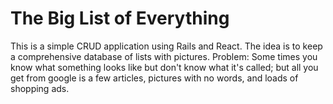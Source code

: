 # The Big List of Everything

This is a simple CRUD application using Rails and React.  The idea is to keep a comprehensive database of lists with pictures.  Problem: Some times you know what something looks like but don't know what it's called; but all you get from google is a few articles, pictures with no words, and loads of shopping ads. 
